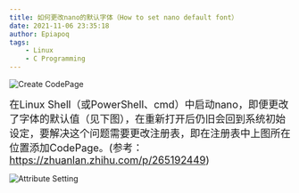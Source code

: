 ```yaml
---
title: 如何更改nano的默认字体（How to set nano default font）
date: 2021-11-06 23:35:18
author: Epiapoq
tags:
    - Linux
    - C Programming
---
```


![Create CodePage](regedit.png)

<font size=4>在Linux Shell（或PowerShell、cmd）中启动nano，即便更改了字体的默认值（见下图），在重新打开后仍旧会回到系统初始设定，要解决这个问题需要更改注册表，即在注册表中上图所在位置添加CodePage。(参考：https://zhuanlan.zhihu.com/p/265192449)</font>

![Attribute Setting](attributes.png)
